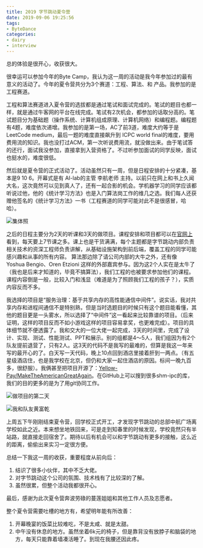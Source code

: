 ```yaml
---
title: 2019 字节跳动夏令营
date: 2019-09-06 19:25:56
tags:
- ByteDance
categories:
- dairy
- interview
---
```


总的体验是很开心，收获很大。

很幸运可以参加今年的Byte Camp，我认为这一周的活动是我今年参加过的最有意义的活动了。今年的夏令营共分为3个赛道：工程、算法、和 产品。我参加的是工程赛道。

工程和算法赛道进入夏令营的选拔都是通过笔试和面试完成的。笔试的题目也都一样，就是通过牛客网的平台在线完成。笔试有2次机会，都参加的话取分高的。笔试题目分为基础题（操作系统、计算机组成原理、计算机网络）和编程题。编程题有4题，难度依次递增。我参加的是第一场，AC了前3道，难度大约等于是LeetCode medium，最后一题的难度直接飙升到 ICPC world final的难度，要用费用流的知识。我也没打过ACM，第一次听说费用流，就没做出来。由于笔试答的还行，面试我没参加，直接拿到入营资格了。不过听参加面试的同学反映，面试也挺水的，难度很低。

然后就是夏令营的正式活动了。活动虽然只有一周，但是日程安排的十分紧凑，基本是9 10 6。开幕式是有 AI-lab的主管 李航老师 主持。以前只在网上和书上久闻大名，这次竟然可以见到真人了，还有一起合影的机会。学机器学习的同学应该都听说过他，他的《统计学习方法》也是入门算法岗工作的维几之选。我们每人还获赠他签名的《统计学习方法》一书（工程赛道的同学可能对此不是很感冒，哈哈）。

![集体照](/images/ByteDance-camp-jiti.jpg)

之后的日程主要分为2天的听课和3天的做项目。课程安排和项目都可以在[官网上](https://bytecamp.toutiao.com/course)看到，每天要上7节课之多。课上也是干货满满，每个主题都是字节跳动内部负责相关技术的资深工程师负责讲解，从基础设施架构到前后端，覆盖工程的同学可能感兴趣和从事的所有内容。
算法那边除了请公司内部的大牛之外，还有像 Yoshua Bengio、Oren Etzioni 这样的外部嘉宾参与。因为这2个人实在是太牛了（我也是后来才知道的，毕竟不搞算法），我们工程的也被要求参加他们的课程。课程内容倒是一般，比较入门和浅显（难道是为了照顾我们工程的孩子？），实质内容反而不多。

我选择的项目是“服务治理：基于共享内存的高性能通信中间件”。说实话，我对共享内存和进程间通信不是特别熟，但是当时选题目的时候只有这个题目能看懂，其他的题目更是一头雾水，所以选择了“中间件”这一看起来比较靠谱的项目。（后来证明，这样的项目反而不如小游戏这样的项目容易拿奖，也更难完成）。项目的具体细节就不便透露了。我和交大的一位大佬一起完成，3天的时间里，完成了设计、实现、测试、性能测试、PPT和展示。别的组都是4～5人，我们组因为有2个队友提前退营了，只有2人。这3天的代码不是我写的最难的，但算是我这一年来写的最开心的了。白天写一天代码，晚上10点回到酒店里接着肝到一两点。（有五星级酒店住，也是我学校在北京，但仍和大家一起住酒店的原因。标间一晚九百多，很舒服）。我俩甚至把项目开源了：[Yellow-Pay/MakeTheAmericanGreatAgain](https://github.com/Yellow-Pay/MakeTheAmericanGreatAgain)。在GitHub上可以搜到很多shm-ipc的库，我们的目的更多的是为了用git协同工作。

![做项目的第二天](/images/Bytedance-camp.jpg)

![我和队友黄富乾](/images/us.jpg)

上周五下午刚刚结束夏令营，回学校正式开工，才发现字节跳动的总部中航广场离学校如此之近。本来想坐地铁回来，可是走到知春里的时候发现，学校竟然只有半站路，就直接走回宿舍了。期待以后有机会可以和字节跳动有更多的接触，这么近的距离，偷偷出来实习一定很方便。

总结一下我这一周的收获，重要程度从前向后：
1. 结识了很多小伙伴，其中不乏大佬。
2. 对字节跳动这个公司的氛围、技术栈有了比较深的了解。
3. 虽然很累，但整个活动我都很开心。

最后，感谢为此次夏令营奔波劳碌的蔓莲姐姐和其他工作人员及志愿者。

整个夏令营需要吐槽的地方有，希望明年能有所改善：
1. 开幕晚宴的饭菜比较难吃，不是太咸、就是太甜。
2. 中午没有休息的地方。虽然坐着6k元的椅子，但是靠背没有放脖子和脑袋的地方，每天只能靠着墙凑活睡了。到现在我腰还因此疼。
